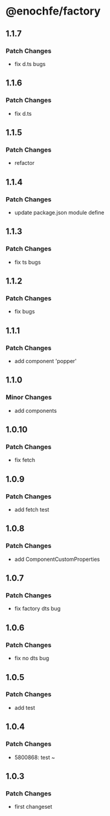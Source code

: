# @enochfe/factory

## 1.1.7

### Patch Changes

- fix d.ts bugs

## 1.1.6

### Patch Changes

- fix d.ts

## 1.1.5

### Patch Changes

- refactor

## 1.1.4

### Patch Changes

- update package.json module define

## 1.1.3

### Patch Changes

- fix ts bugs

## 1.1.2

### Patch Changes

- fix bugs

## 1.1.1

### Patch Changes

- add component 'popper'

## 1.1.0

### Minor Changes

- add components

## 1.0.10

### Patch Changes

- fix fetch

## 1.0.9

### Patch Changes

- add fetch test

## 1.0.8

### Patch Changes

- add ComponentCustomProperties

## 1.0.7

### Patch Changes

- fix factory dts bug

## 1.0.6

### Patch Changes

- fix no dts bug

## 1.0.5

### Patch Changes

- add test

## 1.0.4

### Patch Changes

- 5800868: test ~

## 1.0.3

### Patch Changes

- first changeset
